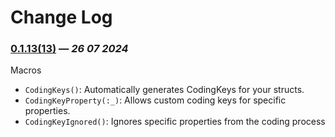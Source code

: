 # Change Log

### [0.1.13(13)](https://github.com/rezojoglidze/RJSwiftMacros/releases/tag/0.1.13) — *26 07 2024*
Macros
- `CodingKeys()`: Automatically generates CodingKeys for your structs.
- `CodingKeyProperty(:_)`: Allows custom coding keys for specific properties.
- `CodingKeyIgnored()`: Ignores specific properties from the coding process
